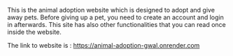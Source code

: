 This is the animal adoption website which is designed to adopt and give away pets.  Before giving up a pet, you need to create an account and login in afterwards. 
This site has also other functionalities that you can read once inside the website.

The link to website is : https://animal-adoption-gwal.onrender.com


